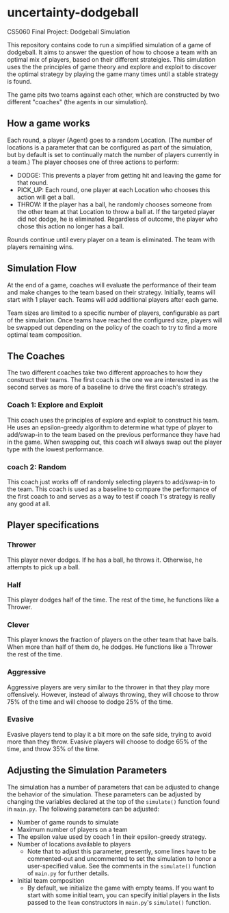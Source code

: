 # uncertainty-dodgeball
CS5060 Final Project: Dodgeball Simulation

This repository contains code to run a simplified simulation of a game of dodgeball. It aims to answer the question of how to choose a team with an optimal mix of players, based on their different strateigies. This simulation uses the the principles of game theory and explore and exploit to discover the optimal strategy by playing the game many times until a stable strategy is found.

The game pits two teams against each other, which are constructed by two different "coaches" (the agents in our simulation).

## How a game works
Each round, a player (Agent) goes to a random Location. (The number of locations is a parameter that can be configured as part of the simulation, but by default is set to continually match the number of players currently in a team.) The player chooses one of three actions to perform:
- DODGE: This prevents a player from getting hit and leaving the game for that round.
- PICK_UP: Each round, one player at each Location who chooses this action will get a ball.
- THROW: If the player has a ball, he randomly chooses someone from the other team at that Location to throw a ball at. If the targeted player did not dodge, he is eliminated. Regardless of outcome, the player who chose this action no longer has a ball.

Rounds continue until every player on a team is eliminated. The team with players remaining wins.

## Simulation Flow
At the end of a game, coaches will evaluate the performance of their team and make changes to the team based on their strategy. Initially, teams will start with 1 player each. Teams will add additional players after each game.

Team sizes are limited to a specific number of players, configurable as part of the simulation. Once teams have reached the configured size, players will be swapped out depending on the policy of the coach to try to find a more optimal team composition.

## The Coaches

The two different coaches take two different approaches to how they construct their teams. The first coach is the one we are interested in as the second serves as more of a baseline to drive the first coach's strategy.

### Coach 1: Explore and Exploit

This coach uses the principles of explore and exploit to construct his team. He uses an epsilon-greedy algorithm to determine what type of player to add/swap-in to the team based on the previous performance they have had in the game. When swapping out, this coach will always swap out the player type with the lowest performance.

### coach 2: Random

This coach just works off of randomly selecting players to add/swap-in to the team. This coach is used as a baseline to compare the performance of the first coach to and serves as a way to test if coach 1's strategy is really any good at all.

## Player specifications
### Thrower
This player never dodges. If he has a ball, he throws it. Otherwise, he attempts to pick up a ball.

### Half
This player dodges half of the time. The rest of the time, he functions like a Thrower.

### Clever
This player knows the fraction of players on the other team that have balls. When more than half of them do, he dodges. He functions like a Thrower the rest of the time.

### Aggressive
Aggressive players are very similar to the thrower in that they play more offensively. However, instead of always throwing, they will choose to throw 75% of the time and will choose to dodge 25% of the time.

### Evasive
Evasive players tend to play it a bit more on the safe side, trying to avoid more than they throw. Evasive players will choose to dodge 65% of the time, and throw 35% of the time.

## Adjusting the Simulation Parameters
The simulation has a number of parameters that can be adjusted to change the behavior of the simulation. These parameters can be adjusted by changing the variables declared at the top of the `simulate()` function found in `main.py`. The following parameters can be adjusted:

- Number of game rounds to simulate
- Maximum number of players on a team
- The epsilon value used by coach 1 in their epsilon-greedy strategy.
- Number of locations available to players
  - Note that to adjust this parameter, presently, some lines have to be commented-out and uncommented to set the simulation to honor a user-specified value. See the comments in the `simulate()` function of `main.py` for further details.
- Initial team composition
  - By default, we initialize the game with empty teams. If you want to start with some initial team, you can specify initial players in the lists passed to the `Team` constructors in `main.py`'s `simulate()` function.
